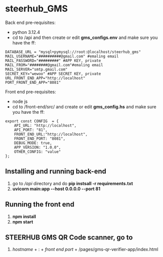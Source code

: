 # steerhub_GMS

Back end pre-requisites:
- python 3.12.4
- cd to /api and then create or edit **gms_configs.env** and make sure you have the ff:
```
DATABASE_URL = "mysql+pymysql://root:@localhost/steerhub_gms"
MAIL_USERNAME="##########@gmail.com" #emaling email
MAIL_PASSWORD="#########" #APP KEY, private
MAIL_FROM="########@gmail.com"#emaling email
MAIL_SERVER="smtp.gmail.com"
SECRET_KEY="wewoo" #APP SECRET KEY, private
URL_FRONT_END_APP="http://localhost"
PORT_FRONT_END_APP="8081"

```

Front end pre-requisites:
- node js
- cd to /front-end/src/ and create or edit **gms_config.hs** and make sure you have the ff:
```
export const CONFIG  = {
    API_URL: "http://localhost",
    API_PORT: "81",
    FRONT_END_URL:"http://localhost",
    FRONT_END_PORT: "8081",
    DEBUG_MODE: true,
    APP_VERSION: "1.0.0",
    OTHER_CONFIG: "value"
};
```


## Installing and running back-end
1. go to */api* directory and do **pip instsall -r requirements.txt**
2. **uvicorn main:app --host 0.0.0.0 --port 81**

## Running the front end
1. **npm install**
2. **npm start**

## STEERHUB GMS QR Code scanner, go to
1. *hostname* + : + *front end port* + /pages/gms-qr-verifier-app/index.html